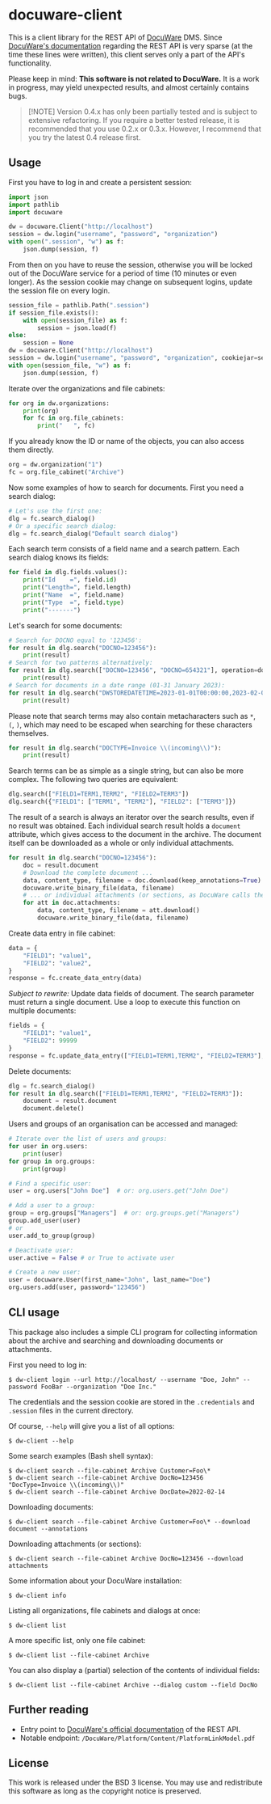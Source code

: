 # docuware-client

This is a client library for the REST API of [DocuWare][1] DMS. Since
[DocuWare's documentation][2] regarding the REST API is very sparse (at the
time these lines were written), this client serves only a part of the API's
functionality.

Please keep in mind: **This software is not related to DocuWare.** It is a work
in progress, may yield unexpected results, and almost certainly contains bugs.

> [!NOTE] Version 0.4.x has only been partially tested and is subject to
> extensive refactoring. If you require a better tested release, it is
> recommended that you use 0.2.x or 0.3.x. However, I recommend that you try
> the latest 0.4 release first.

## Usage

First you have to log in and create a persistent session:

```python
import json
import pathlib
import docuware

dw = docuware.Client("http://localhost")
session = dw.login("username", "password", "organization")
with open(".session", "w") as f:
    json.dump(session, f)
```

From then on you have to reuse the session, otherwise you will be locked out of
the DocuWare service for a period of time (10 minutes or even longer). As the
session cookie may change on subsequent logins, update the session file on
every login.

```python
session_file = pathlib.Path(".session")
if session_file.exists():
    with open(session_file) as f:
        session = json.load(f)
else:
    session = None
dw = docuware.Client("http://localhost")
session = dw.login("username", "password", "organization", cookiejar=session)
with open(session_file, "w") as f:
    json.dump(session, f)
```

Iterate over the organizations and file cabinets:

```python
for org in dw.organizations:
    print(org)
    for fc in org.file_cabinets:
        print("   ", fc)
```

If you already know the ID or name of the objects, you can also access them
directly.

```python
org = dw.organization("1")
fc = org.file_cabinet("Archive")
```

Now some examples of how to search for documents. First you need a search
dialog:

```python
# Let's use the first one:
dlg = fc.search_dialog()
# Or a specific search dialog:
dlg = fc.search_dialog("Default search dialog")
```

Each search term consists of a field name and a search pattern. Each search
dialog knows its fields:

```python
for field in dlg.fields.values():
    print("Id    =", field.id)
    print("Length=", field.length)
    print("Name  =", field.name)
    print("Type  =", field.type)
    print("-------")
```

Let's search for some documents:

```python
# Search for DOCNO equal to '123456':
for result in dlg.search("DOCNO=123456"):
    print(result)
# Search for two patterns alternatively:
for result in dlg.search(["DOCNO=123456", "DOCNO=654321"], operation=docuware.OR):
    print(result)
# Search for documents in a date range (01-31 January 2023):
for result in dlg.search("DWSTOREDATETIME=2023-01-01T00:00:00,2023-02-01T00:00:00")
    print(result)
```

Please note that search terms may also contain metacharacters such as `*`, `(`,
`)`, which may need to be escaped when searching for these characters
themselves.

```python
for result in dlg.search("DOCTYPE=Invoice \\(incoming\\)"):
    print(result)
```

Search terms can be as simple as a single string, but can also be more complex.
The following two queries are equivalent:

```python
dlg.search(["FIELD1=TERM1,TERM2", "FIELD2=TERM3"])
dlg.search({"FIELD1": ["TERM1", "TERM2"], "FIELD2": ["TERM3"]})
```

The result of a search is always an iterator over the search results, even if
no result was obtained. Each individual search result holds a `document`
attribute, which gives access to the document in the archive. The document
itself can be downloaded as a whole or only individual attachments.

```python
for result in dlg.search("DOCNO=123456"):
    doc = result.document
    # Download the complete document ...
    data, content_type, filename = doc.download(keep_annotations=True)
    docuware.write_binary_file(data, filename)
    # ... or individual attachments (or sections, as DocuWare calls them)
    for att in doc.attachments:
        data, content_type, filename = att.download()
        docuware.write_binary_file(data, filename)
```

Create data entry in file cabinet:
```python
data = {
    "FIELD1": "value1",
    "FIELD2": "value2",
}
response = fc.create_data_entry(data)
```

_Subject to rewrite:_ Update data fields of document. The search parameter must
return a single document. Use a loop to execute this function on multiple
documents:

```python
fields = {
    "FIELD1": "value1",
    "FIELD2": 99999
}
response = fc.update_data_entry(["FIELD1=TERM1,TERM2", "FIELD2=TERM3"], user_fields)
```

Delete documents:

```python
dlg = fc.search_dialog()
for result in dlg.search(["FIELD1=TERM1,TERM2", "FIELD2=TERM3"]):
    document = result.document
    document.delete()
```

Users and groups of an organisation can be accessed and managed:

```python
# Iterate over the list of users and groups:
for user in org.users:
    print(user)
for group in org.groups:
    print(group)

# Find a specific user:
user = org.users["John Doe"]  # or: org.users.get("John Doe")

# Add a user to a group:
group = org.groups["Managers"]  # or: org.groups.get("Managers")
group.add_user(user)
# or
user.add_to_group(group)

# Deactivate user:
user.active = False # or True to activate user

# Create a new user:
user = docuware.User(first_name="John", last_name="Doe")
org.users.add(user, password="123456")
```


## CLI usage

This package also includes a simple CLI program for collecting information
about the archive and searching and downloading documents or attachments.

First you need to log in:

```console
$ dw-client login --url http://localhost/ --username "Doe, John" --password FooBar --organization "Doe Inc."
```

The credentials and the session cookie are stored in the `.credentials` and
`.session` files in the current directory.

Of course, `--help` will give you a list of all options:

```console
$ dw-client --help
```

Some search examples (Bash shell syntax):

```console
$ dw-client search --file-cabinet Archive Customer=Foo\*
$ dw-client search --file-cabinet Archive DocNo=123456 "DocType=Invoice \\(incoming\\)"
$ dw-client search --file-cabinet Archive DocDate=2022-02-14
```

Downloading documents:

```console
$ dw-client search --file-cabinet Archive Customer=Foo\* --download document --annotations
```

Downloading attachments (or sections):

```console
$ dw-client search --file-cabinet Archive DocNo=123456 --download attachments
```

Some information about your DocuWare installation:

```console
$ dw-client info
```

Listing all organizations, file cabinets and dialogs at once:

```console
$ dw-client list
```

A more specific list, only one file cabinet:

```console
$ dw-client list --file-cabinet Archive
```

You can also display a (partial) selection of the contents of individual fields:

```console
$ dw-client list --file-cabinet Archive --dialog custom --field DocNo
```


## Further reading

* Entry point to [DocuWare's official documentation][2] of the REST API.
* Notable endpoint: `/DocuWare/Platform/Content/PlatformLinkModel.pdf`


## License

This work is released under the BSD 3 license. You may use and redistribute
this software as long as the copyright notice is preserved.


[1]: https://docuware.com/
[2]: https://developer.docuware.com/rest/index.html

